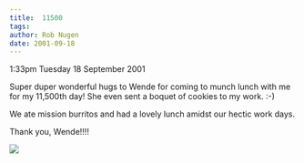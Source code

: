 ```yaml
---
title:  11500
tags: 
author: Rob Nugen
date: 2001-09-18
---
```


<p class=date>1:33pm Tuesday 18 September 2001</p>

<p>Super duper wonderful hugs to Wende for coming to
munch lunch with me for my 11,500th day!  She even
sent a boquet of cookies to my work.  :-)</p>

<p>We ate mission burritos and had a lovely lunch
amidst our hectic work days.</p>

<p>Thank you, Wende!!!!</p>

<p><img src="/images/rob/wL-ROB.gif"/></p>
